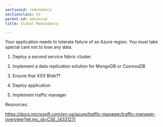 ```yaml
---
sectionid: redundancy
sectionclass: h2
parent-id: advanced
title: Global Redundancy

---
```


Your application needs to tolerate failure of an Azure region. You must take
special care not to lose any data.

1.  Deploy a second service fabric cluster

2.  Implement a data replication solution for MongoDB or CosmosDB

3. Ensure that XXX Blob??

3.  Deploy application

4.  Implement traffic manager

Resources:

<https://docs.microsoft.com/en-us/azure/traffic-manager/traffic-manager-overview?wt.mc_id=CSE_(433127)>
